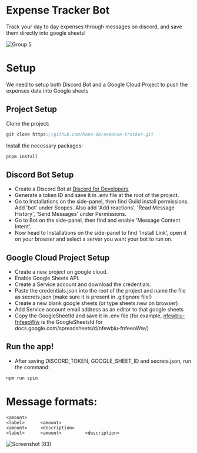 # Expense Tracker Bot

Track your day to day expenses through messages on discord, and save them directly into google sheets!

![Group 5](https://github.com/user-attachments/assets/1600949b-6296-470b-a639-b68197415e31)

# Setup

We need to setup both Discord Bot and a Google Cloud Project to push the expenses data into Google sheets

## Project Setup

Clone the project:
```typescript
git clone https://github.com/Mano-08/expense-tracker.git
```

Install the necessary packages:
```typescript
pnpm install
```

## Discord Bot Setup

- Create a Discord Bot at [Discord for Developers](https://discord.com/developers/applications)
- Generate a token ID and save it in .env file at the root of the project.
- Go to Installations on the side-panel, then find Guild install permissions. Add 'bot' under Scopes. Also add 'Add reactions', 'Read Message History', 'Send Messages' under Permissions.
- Go to Bot on the side-panel, then find and enable 'Message Content Intent'.
- Now head to Installations on the side-panel to find 'Install Link', open it on your browser and select a server you want your bot to run on.

## Google Cloud Project Setup

- Create a new project on google cloud.
- Enable Google Sheets API.
- Create a Service account and download the credentials.
- Paste the credentials.json into the root of the project and name the file as secrets.json (make sure it is present in .gitignore file!)
- Create a new blank google sheets (or type sheets.new on browser)
- Add Service account email address as an editor to that google sheets
- Copy the GoogleSheetId and save it in .env file (for example, <u>nfewbiu-fnfeeoWw</u> is the GoogleSheetsId for docs.google.com/spreadsheets/d/nfewbiu-fnfeeoWw/)

## Run the app!

- After saving DISCORD_TOKEN, GOOGLE_SHEET_ID and secrets.json, run the command:
```typescript
npm run spin
```


# Message formats:

```
<amount>
<label>      <amount>
<amount>     <description>
<label>      <amount>         <description>
```

![Screenshot (83)](https://github.com/user-attachments/assets/16bee645-7452-4270-b876-5dfa0f7d9b73)



